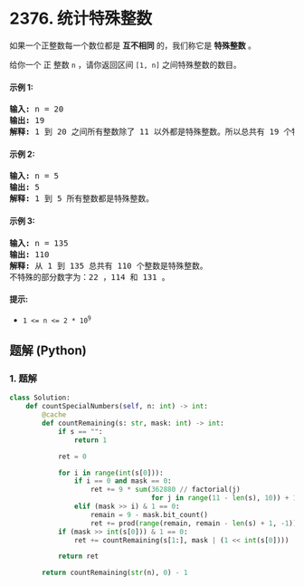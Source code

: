 # 2376. 统计特殊整数
如果一个正整数每一个数位都是 **互不相同** 的，我们称它是 **特殊整数** 。

给你一个 正 整数 `n` ，请你返回区间 `[1, n]` 之间特殊整数的数目。

#### 示例 1:
<pre>
<strong>输入:</strong> n = 20
<strong>输出:</strong> 19
<strong>解释:</strong> 1 到 20 之间所有整数除了 11 以外都是特殊整数。所以总共有 19 个特殊整数。
</pre>

#### 示例 2:
<pre>
<strong>输入:</strong> n = 5
<strong>输出:</strong> 5
<strong>解释:</strong> 1 到 5 所有整数都是特殊整数。
</pre>

#### 示例 3:
<pre>
<strong>输入:</strong> n = 135
<strong>输出:</strong> 110
<strong>解释:</strong> 从 1 到 135 总共有 110 个整数是特殊整数。
不特殊的部分数字为：22 ，114 和 131 。
</pre>

#### 提示:
* <code>1 <= n <= 2 * 10<sup>9</sup></code>

## 题解 (Python)

### 1. 题解
```Python
class Solution:
    def countSpecialNumbers(self, n: int) -> int:
        @cache
        def countRemaining(s: str, mask: int) -> int:
            if s == "":
                return 1

            ret = 0

            for i in range(int(s[0])):
                if i == 0 and mask == 0:
                    ret += 9 * sum(362880 // factorial(j)
                                   for j in range(11 - len(s), 10)) + 1
                elif (mask >> i) & 1 == 0:
                    remain = 9 - mask.bit_count()
                    ret += prod(range(remain, remain - len(s) + 1, -1))
            if (mask >> int(s[0])) & 1 == 0:
                ret += countRemaining(s[1:], mask | (1 << int(s[0])))

            return ret

        return countRemaining(str(n), 0) - 1
```
